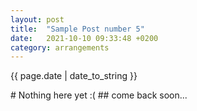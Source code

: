 ```yaml
---
layout: post
title:  "Sample Post number 5"
date:   2021-10-10 09:33:48 +0200
category: arrangements
---
```

<p style="text-align:left;">{{ page.date | date_to_string }}</p>
# Nothing here yet :(
## come back soon...

